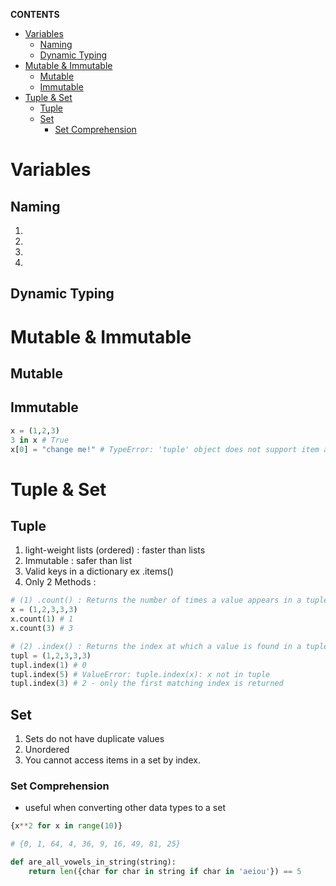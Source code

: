 **CONTENTS**
- [Variables](#variables)
  - [Naming](#naming)
  - [Dynamic Typing](#dynamic-typing)
- [Mutable & Immutable](#mutable--immutable)
  - [Mutable](#mutable)
  - [Immutable](#immutable)
- [Tuple & Set](#tuple--set)
  - [Tuple](#tuple)
  - [Set](#set)
    - [Set Comprehension](#set-comprehension)

# Variables

## Naming
1. 
2. 
3. 
4. 

## Dynamic Typing

# Mutable & Immutable
## Mutable
## Immutable
```python
x = (1,2,3)
3 in x # True
x[0] = "change me!" # TypeError: 'tuple' object does not support item assignment
```
# Tuple & Set 
## Tuple
1. light-weight lists (ordered) : faster than lists
2. Immutable : safer than list
3. Valid keys in a dictionary ex .items() 
4. Only 2 Methods : 
```python
# (1) .count() : Returns the number of times a value appears in a tuple
x = (1,2,3,3,3)
x.count(1) # 1
x.count(3) # 3

# (2) .index() : Returns the index at which a value is found in a tuple.
tupl = (1,2,3,3,3)
tupl.index(1) # 0
tupl.index(5) # ValueError: tuple.index(x): x not in tuple
tupl.index(3) # 2 - only the first matching index is returned
```

## Set 

1. Sets do not have duplicate values
2. Unordered
3. You cannot access items in a set by index.
### Set Comprehension
-  useful when converting other data types to a set
```python
{x**2 for x in range(10)}

# {0, 1, 64, 4, 36, 9, 16, 49, 81, 25}

def are_all_vowels_in_string(string):
    return len({char for char in string if char in 'aeiou'}) == 5
```